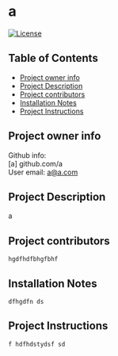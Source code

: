 
  # a

  [![License](https://img.shields.io/badge/License-Mozilla-green)](https://opensource.org/licenses/MPL-2.0)

  ## Table of Contents
  * [Project owner info](#username)
  * [Project Description](#description)
  * [Project contributors](#contributors)
  * [Installation Notes](#installation)
  * [Project Instructions](#instructions)

  ## Project owner info
  Github info:
  </br>
  [a] github.com/a
  </br>
  User email:
  a@a.com

  ## Project Description
  a

  ## Project contributors
    hgdfhdfbhgfbhf

  ## Installation Notes
    dfhgdfn ds

  ## Project Instructions
    f hdfhdstydsf sd


